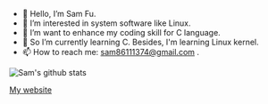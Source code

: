 - 👋 Hello, I’m Sam Fu.
- 👀 I’m interested in system software like Linux.
- 💞️ I’m want to enhance my coding skill for C language.
- 🌱 So I’m currently learning C. 
Besides, I'm learning Linux kernel.   
- 📫 How to reach me: sam86111374@gmail.com .

<!---
samfu19971113/samfu19971113 is a ✨ special ✨ repository because its `README.md` (this file) appears on your GitHub profile.
You can click the Preview link to take a look at your changes.
--->

![Sam's github stats](https://github-readme-stats.vercel.app/api?username=SamFu1113)

[My website](https://samfu1113.github.io/)

<!---
[![Top Langs](https://github-readme-stats.vercel.app/api/top-langs/?username=SamFu1113)](https://github.com/SamFu1113/github-readme-stats)
--->

